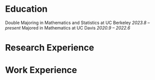 # Education
Double Majoring in Mathematics and Statistics at UC Berkeley *2023.8 – present*
Majored in Mathematics at UC Davis *2020.9 – 2022.6*

# Research Experience
# Work Experience
